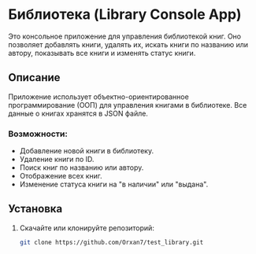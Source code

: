 # Библиотека (Library Console App)

Это консольное приложение для управления библиотекой книг. Оно позволяет добавлять книги, удалять их, искать книги по названию или автору, показывать все книги и изменять статус книги.

## Описание

Приложение использует объектно-ориентированное программирование (ООП) для управления книгами в библиотеке. Все данные о книгах хранятся в JSON файле.

### Возможности:
- Добавление новой книги в библиотеку.
- Удаление книги по ID.
- Поиск книг по названию или автору.
- Отображение всех книг.
- Изменение статуса книги на "в наличии" или "выдана".

## Установка

1. Скачайте или клонируйте репозиторий:
   ```bash
   git clone https://github.com/Orxan7/test_library.git
